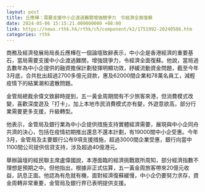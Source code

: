 ```yaml
---
layout: post
title: 丘應樺：需要支援中小企渡過難關增強競爭力　令經濟全面復蘇
date: 2024-05-06 15:15:21.000000000 +08:00
link: https://news.rthk.hk/rthk/ch/component/k2/1751992-20240506.htm
categories: rthk
---
```


商務及經濟發展局局長丘應樺在一個論壇致辭表示，中小企是香港經濟的重要基石，當局需要支援中小企渡過難關，增強競爭力，令經濟全面復蘇。他說，當局過去數年為中小企提供的融資擔保計劃發揮明顯功效，紓緩流動資金問題，截至今年3月底，合共批出超過2700多億元貸款，惠及62000間企業和78萬名員工，減輕疫情下的結業潮和遣散問題。

金管局總裁余偉文致辭時提到，五一黃金周期間有不少旅客來港，但消費模式改變，喜歡深度遊及「打卡」，加上本地市民消費模式亦有變，外遊意欲高，部分行業需要更多支援，升級轉型。

他表示，金管局及銀行業為中小企提供措施支持實體經濟需要，展現與中小企同舟共濟的決心，包括在疫情初期推出還息不還本計劃，有19000間中小企受惠。今年3月，金管局及主要銀行公布9項支援措施，超過3000間企業受惠，銀行向當中1100間公司提供信貸支持，涉及超過40億港元。

舉辦論壇的經民聯主席盧偉國說，本港面臨的經濟挑戰眾所周知，部分經濟指數不理想是預期之中。但他指出，根據非正式估算，五一黃金周旅客帶來20億元收益，訊息正面。他認為有危就有機，面對經濟復蘇緩慢，中小企仍要努力求存，資金周轉非常重要，金管局及銀行界已表明提供支援。
